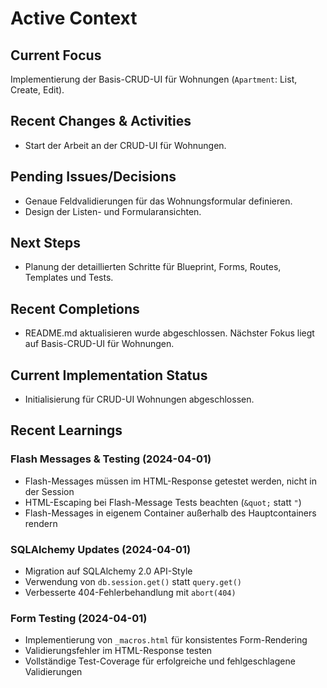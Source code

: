 # Active Context

## Current Focus
Implementierung der Basis-CRUD-UI für Wohnungen (`Apartment`: List, Create, Edit).

## Recent Changes & Activities
- Start der Arbeit an der CRUD-UI für Wohnungen.

## Pending Issues/Decisions
- Genaue Feldvalidierungen für das Wohnungsformular definieren.
- Design der Listen- und Formularansichten.

## Next Steps
- Planung der detaillierten Schritte für Blueprint, Forms, Routes, Templates und Tests.

## Recent Completions
- README.md aktualisieren wurde abgeschlossen. Nächster Fokus liegt auf Basis-CRUD-UI für Wohnungen.

## Current Implementation Status
- Initialisierung für CRUD-UI Wohnungen abgeschlossen.

## Recent Learnings

### Flash Messages & Testing (2024-04-01)
- Flash-Messages müssen im HTML-Response getestet werden, nicht in der Session
- HTML-Escaping bei Flash-Message Tests beachten (`&quot;` statt `"`)
- Flash-Messages in eigenem Container außerhalb des Hauptcontainers rendern

### SQLAlchemy Updates (2024-04-01)
- Migration auf SQLAlchemy 2.0 API-Style
- Verwendung von `db.session.get()` statt `query.get()`
- Verbesserte 404-Fehlerbehandlung mit `abort(404)`

### Form Testing (2024-04-01)
- Implementierung von `_macros.html` für konsistentes Form-Rendering
- Validierungsfehler im HTML-Response testen
- Vollständige Test-Coverage für erfolgreiche und fehlgeschlagene Validierungen 